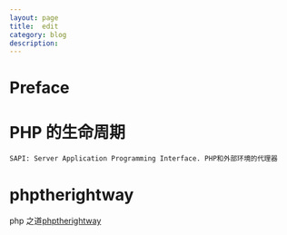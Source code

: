 ```yaml
---
layout: page
title:	edit
category: blog
description: 
---
```

# Preface
# PHP 的生命周期
	SAPI: Server Application Programming Interface. PHP和外部环境的代理器

# phptherightway 
php 之道[phptherightway]

[phptherightway]:
http://www.phptherightway.com/
